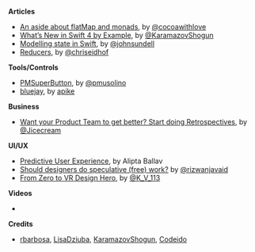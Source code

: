 
**Articles**

* [An aside about flatMap and monads](http://www.cocoawithlove.com/blog/an-aside-about-flatmap-and-monads.html), by [@cocoawithlove](https://twitter.com/cocoawithlove)
* [What’s New in Swift 4 by Example](http://www.appcoda.com/swift4-changes/), by [@KaramazovShogun](https://twitter.com/KaramazovShogun)
* [Modelling state in Swift](https://www.swiftbysundell.com/posts/modelling-state-in-swift), by [@johnsundell](https://twitter.com/johnsundell)
* [Reducers](http://chris.eidhof.nl/post/reducers/), by [@chriseidhof](https://twitter.com/chriseidhof)


**Tools/Controls**

* [PMSuperButton](https://github.com/Codeido/PMSuperButton), by [@pmusolino](https://twitter.com/pmusolino)
* [bluejay](https://github.com/steamclock/bluejay), by [apike](https://twitter.com/apike)


**Business**

* [Want your Product Team to get better? Start doing Retrospectives](https://medium.muz.li/improve-your-product-team-with-this-retrospective-exercise-6a305384f94e), by [@Jicecream](https://twitter.com/Jicecream)


**UI/UX**

* [Predictive User Experience](http://www.uxmatters.com/mt/archives/2017/06/predictive-user-experience.php), by Alipta Ballav
* [Should designers do speculative (free) work?](https://uxdesign.cc/spec-work-sucks-it-must-die-70ad096bae13) by [@rizwanjavaid](https://twitter.com/rizwanjav)
* [From Zero to VR Design Hero](https://medium.com/@k_v_113/from-zero-to-vr-design-hero-4019ed647f6c), by [@K_V_113](https://twitter.com/K_V_113)

**Videos**

*

**Credits**

*  [rbarbosa](https://github.com/rbarbosa), [LisaDziuba](https://github.com/lisadziuba), [KaramazovShogun](https://github.com/KaramazovShogun), [Codeido](https://github.com/Codeido)

